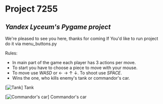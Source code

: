 # Project 7255
## _Yandex Lyceum's Pygame project_

We're pleased to see you here, thanks for coming
If You'd like to run project do it via menu_buttons.py

Rules:

-  In main part of the game each player has 3 actions per move. 
-  To start you have to choose a piece to move with your mouse.
-  To move use _WASD_ or ← → ↑ ↓. To shoot use _SPACE_.
- Wins the one, who kills enemy's tank or commandor's car.


[![Tank](https://github.com/AgoS01/Project_7255/blob/develop/data/7.png?raw=true)]
Tank

[![Commandor's car](https://github.com/AgoS01/Project_7255/blob/develop/data/9.png?raw=true)]
Commandor's car
